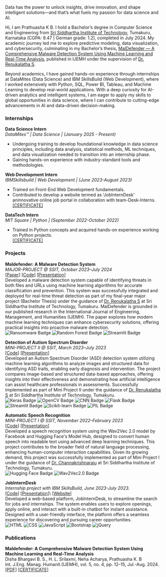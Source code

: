 <!-- ## About me -->
Data has the power to unlock insights, drive innovation, and shape intelligent solutions—and that’s what fuels my passion for data science and AI.

Hi, I am Prathuasha K B. I hold a Bachelor’s degree in Computer Science and Engineering from [Sri Siddhartha Institute of Technology](https://ssit.edu.in/), Tumakuru, Karnataka (CGPA: 9.47 | German grade: 1.2), completed in July 2024. My academic journey led me to explore predictive modeling, data visualization, and cybersecurity, culminating in my Bachelor’s thesis, [MalDefender — A Comprehensive Malware Detection System Using
Machine Learning and Real-Time Analysis](https://ijemh.com/issue_dcp/Maldefender%20%20A%20Comprehensive%20Malware%20Detection%20System%20Using%20Machine%20Learning%20and%20Real%20Time%20Analysis.pdf), published in IJEMH under the supervision of [Dr. Renukalatha S](https://scholar.google.co.in/citations?hl=en&user=SULxxEwAAAAJ).

Beyond academics, I have gained hands-on experience through internships at DataMites (Data Science) and IBM SkillsBuild (Web Development), where I worked extensively with Python, SQL, Power BI, Tableau, and Machine Learning to develop real-world applications. With a deep curiosity for AI-driven analytics and intelligent systems, I am eager to apply my skills to global opportunities in data science, where I can contribute to cutting-edge advancements in AI and data-driven decision-making.

### Internships
**Data Science Intern** \
_DataMites™ | Data Science | (January 2025 - Present)_                               
- Undergoing training to develop foundational knowledge in data science principles, including data analysis, statistical methods, ML techniques, and data visualization needed to transition into an internship phase.
-  Gaining hands-on experience with industry-standard tools and methodologies.

**Web Development Intern** \
 _IBMSkillsbuild | Web Development | (June 2023-August 2023)_                              
- Trained on Front-End Web Development fundamentals.
- Contributed to develop a website termed as 'JobInternDesk' aninnovative online job portal in collaboration with team-Desk-Interns.\
[[CERTIFICATE]](https://drive.google.com/file/d/1mzGniozi3TlECgv3KJhpUd8tKZ_X1uRY/view?usp=drive_link)

**DataTech Intern** \
 _MIT Square | Python | (September 2022-October 2022)_                               
- Trained in Python concepts and acquired hands-on experience working on Python projects.\
[[CERTIFICATE]](https://drive.google.com/file/d/1dH-F9JvA-x1s4kWJ1zQbe4XeHlo3Lrxv/view?usp=drive_link)

### Projects
**Maldefender: A Malware Detection System**  
*MAJOR-PROJECT @ SSIT, October 2023–July 2024*\
\[[Paper](https://ijemh.com/issue_dcp/Maldefender%20%20A%20Comprehensive%20Malware%20Detection%20System%20Using%20Machine%20Learning%20and%20Real%20Time%20Analysis.pdf)\] \[[Code](https://github.com/PrathuashaKB/MALDEFENDER-A-Malware-Detection-System)\] \[[Presentation](https://github.com/PrathuashaKB/MALDEFENDER-A-Malware-Detection-System/blob/main/MALDEFENDERppt.pptx)\]\
Developed a malware detection system capable of identifying threats in both files and URLs using machine learning algorithms for accurate classification and prevention. This system was successfully integrated and deployed for real-time threat detection as part of my final-year major project (Bachelor Thesis) under the guidance of [Dr. Renukalatha S](https://scholar.google.com/citations?hl=en&user=SULxxEwAAAAJ) at Sri Siddhartha Institute of Technology, Tumakuru. MalDefender is grounded in our published research in the International Journal of Engineering, Management, and Humanities (IJEMH). The paper explores how modern machine learning techniques can enhance cybersecurity solutions, offering practical insights into proactive malware detection.\
![Ransomware Badge](https://img.shields.io/badge/-Ransomware-%23000000?logo=bugatti&logoColor=red)
![Random Forest Badge](https://img.shields.io/badge/-Random%20Forest-%23000000?logo=scikit-learn&logoColor=orange)
![Streamlit Badge](https://img.shields.io/badge/-Streamlit-%23000000?logo=streamlit&logoColor=brightgreen)

**Detection of Autism Spectrum Disorder**  
*MINI-PROJECT II @ SSIT, March 2023–July 2023*\
\[[Code](https://github.com/PrathuashaKB/Detection-Of-ASD)\] \[[Presentation](https://github.com/PrathuashaKB/Detection-Of-ASD/blob/main/Project%20Presentation.pptx)\]\
Developed an Autism Spectrum Disorder (ASD) detection system utilizing machine learning algorithms to analyze images and structured data for identifying ASD traits, enabling early diagnosis and intervention. The project compares image-based and structured data-based approaches, offering insights into their effectiveness and demonstrating how artificial intelligence can assist healthcare professionals in assessments. Successfully implemented as part of Mini Project II under the guidance of [Dr. Renukalatha S](https://scholar.google.com/citations?hl=en&user=SULxxEwAAAAJ) at Sri Siddhartha Institute of Technology, Tumakuru.\
![Keras Badge](https://img.shields.io/badge/-Keras-%23000000?logo=keras&logoColor=FF0000)
![OpenCV Badge](https://img.shields.io/badge/-OpenCV-%23000000?logo=opencv&logoColor=white)
![CNN Badge](https://img.shields.io/badge/-CNN-%23000000?logo=tensorflow&logoColor=FF6F00)
![Flask Badge](https://img.shields.io/badge/-Flask-%23000000?logo=flask&logoColor=white)
![Streamlit Badge](https://img.shields.io/badge/-Streamlit-%23000000?logo=streamlit&logoColor=brightgreen)
![Scikit-learn Badge](https://img.shields.io/badge/-Scikit--learn-%23000000?logo=scikitlearn&logoColor=F7931E)
![PIL Badge](https://img.shields.io/badge/-PIL-%23000000?logo=python&logoColor=yellow)

**Automatic Speech Recognition**  
*MINI-PROJECT I @ SSIT, November 2022–February 2023*\
\[[Code](https://github.com/PrathuashaKB/ASR-Using-Deep-Learning)\] \[[Presentation](https://github.com/PrathuashaKB/ASR-Using-Deep-Learning/blob/main/Project%20Presentation.pptx)\]\
Developed a speech recognition system using the Wav2Vec 2.0 model by Facebook and Hugging Face's Model Hub, designed to convert human speech into readable text using advanced deep learning techniques. This project contributes to the broader field of natural language processing, enhancing human-computer interaction capabilities. Given its growing demand, this project was successfully implemented as part of Mini Project I under the guidance of [Dr. Channakrishnaraju](https://scholar.google.com/citations?hl=en&user=Gt3ehfYAAAAJ) at Sri Siddhartha Institute of Technology, Tumakuru.\
![Hugging Face Badge](https://img.shields.io/badge/-Hugging%20Face-%23000000?logo=huggingface&logoColor=FFD21F)
![Wav2Vec2.0 Badge](https://img.shields.io/badge/-Wav2Vec2.0-%23000000?logo=tensorflow&logoColor=FF6F00)

**JobInternDesk**  
*Internship project with IBM SkillsBuild, June 2023-July 2023.*\
\[[Code](https://github.com/PrathuashaKB/JobInternDesk)\] \[[Presentation](https://github.com/PrathuashaKB/JobInternDesk/blob/main/JOBINTERNDESK-PPT.pptx)\]\ \[[Website](https://jobinterndesk7internship.on.drv.tw/www.JobInternDesk.com/JobInternDesk%20Website/)\]\
Developed a web-based platform, JobInternDesk, to streamline the search for jobs and internships. The system enables users to explore openings, apply online, and interact with a built-in chatbot for instant assistance. Designed with a user-friendly interface, the platform offers a seamless experience for discovering and pursuing career opportunities.\
![HTML](https://img.shields.io/badge/-HTML-%23000000?logo=html5&logoColor=orange)
![CSS](https://img.shields.io/badge/-CSS-%23000000?logo=css3&logoColor=blue)
![JavaScript](https://img.shields.io/badge/-JS-%23000000?logo=javascript&logoColor=yellow)
![Bootstrap](https://img.shields.io/badge/-Bootstrap-%23000000?logo=bootstrap&logoColor=violet)
![jQuery](https://img.shields.io/badge/-jQuery-%23000000?logo=jquery&logoColor=lightblue)



### Publications
**Maldefender: A Comprehensive Malware Detection System Using Machine Learning and Real-Time Analysis** \
 Disha Bhargavi B. S., H. L. Srilaxmi, Neha Acharya, Prathuasha K. B \
Int. J.Eng. Manag. Humanit.(IJEMH), vol. 5, no. 4, pp. 12–15, Jul.-Aug. 2024.\
\[[PDF](https://ijemh.com/issue_dcp/Maldefender%20%20A%20Comprehensive%20Malware%20Detection%20System%20Using%20Machine%20Learning%20and%20Real%20Time%20Analysis.pdf)\] \[[CERTIFICATE](https://github.com/PrathuashaKB/MALDEFENDER-A-Malware-Detection-System/blob/main/Certificat%20of%20Publication.jpg)\]
